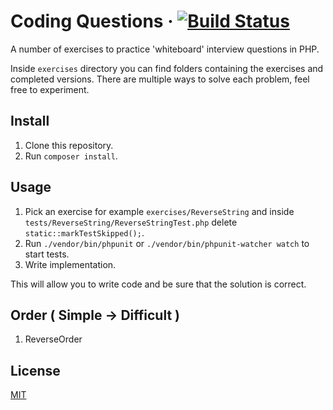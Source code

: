 # Coding Questions · [![Build Status](https://travis-ci.com/azdanov/questions.svg?branch=master)](https://travis-ci.com/azdanov/questions)

A number of exercises to practice 'whiteboard' interview questions in PHP.

Inside `exercises` directory you can find folders containing the exercises and completed versions.
There are multiple ways to solve each problem, feel free to experiment.

## Install

1. Clone this repository.
2. Run `composer install`.

## Usage

1. Pick an exercise for example `exercises/ReverseString` and inside `tests/ReverseString/ReverseStringTest.php` delete `static::markTestSkipped();`.
2. Run `./vendor/bin/phpunit` or `./vendor/bin/phpunit-watcher watch` to start tests.
3. Write implementation.

This will allow you to write code and be sure that the solution is correct.

## Order ( Simple -> Difficult )

1. ReverseOrder


## License

[MIT](./LICENSE)